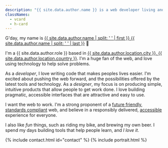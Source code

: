 ```yaml
---
description: "{{ site.data.author.name }} is a web developer living and working in {{ site.data.author.location.city }}, {{ site.data.author.location.country }}."
classNames:
  - vcard
  - h-card
---
```


G'day, my name is <a href="{{ site.baseurl }}/" rel="me" class="u-url url p-name fn n"><span class="p-given-name given-name">{{ site.data.author.name | split: ' ' | first }}</span> <span class="p-family-name family-name">{{ site.data.author.name | split: ' ' | last }}</span></a> 👋

I'm a <span class="p-role role">{{ site.data.author.role }}</span> based in <a href="https://www.google.com.au/maps/place/{{ site.data.author.location.city }}+{{ site.data.author.location.region.abbr }}+{{ site.data.author.location.country }}" class="p-adr h-adr adr"><span class="p-locality locality">{{ site.data.author.location.city }}</span>, <span class="p-country-name country-name">{{ site.data.author.location.country }}</span></a>. I'm a huge fan of the web, and love using technology to help solve problems.

As a *developer*, I love writing code that makes peoples lives easier. I'm excited about pushing the web forward, and the possibilities offered by the latest tools and technology. As a *designer*, my focus is on producing simple, intuitive products that allow people to get work done. I love building pragmatic, accessible interfaces that are attractive and easy to use.

I want the web to work. I'm a strong proponent of a [future friendly](http://futurefriendlyweb.com/), [standards compliant](http://www.webstandards.org/ "The Web Standards Project") web, and believe in a responsibly delivered, [accessible](http://www.w3.org/WAI/ "Web Accessibility Initiative") experience for everyone.

I also like _fun_ things, such as riding my bike, and brewing my own beer. I spend my days building tools that help people learn, and *I love it*.

<div>
  {% include contact.html id="contact" %}
  {% include portrait.html %}
</div>

